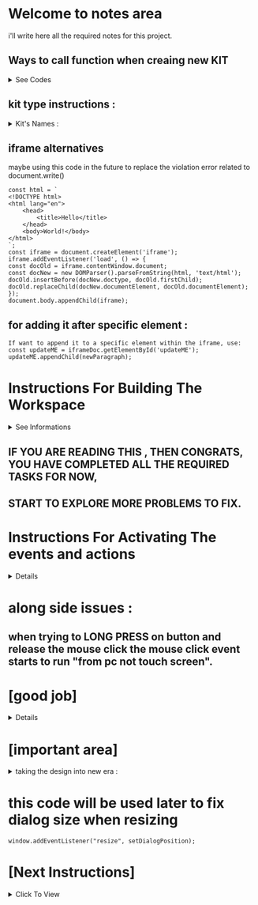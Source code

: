 # Welcome to notes area
i'll write here all the required notes for this project.


## Ways to call function when creaing new KIT
<details>
  <summary>See Codes</summary>

newParagraph.onclick = timeline_properties;//option 1 : won't be visible in the dom.

newParagraph.setAttribute('onclick', 'handleClick()');//option 2: will be visible in the dom.

</details>

## kit type instructions :
<details>

  <summary>Kit's Names :</summary>

1 : Label

2 : Text

3 : Button

4 : Picture

5 : Timer

</details>





## iframe alternatives
maybe using this code in the future to replace the violation error related to document.write()

    const html = `
    <!DOCTYPE html>
    <html lang="en">
        <head>
            <title>Hello</title>
        </head>
        <body>World!</body>
    </html>
    `;
    const iframe = document.createElement('iframe');
    iframe.addEventListener('load', () => {
    const docOld = iframe.contentWindow.document;
    const docNew = new DOMParser().parseFromString(html, 'text/html');
    docOld.insertBefore(docNew.doctype, docOld.firstChild);
    docOld.replaceChild(docNew.documentElement, docOld.documentElement);
    });
    document.body.appendChild(iframe);


## for adding it after specific element :

    If want to append it to a specific element within the iframe, use:
    const updateME = iframeDoc.getElementById('updateME');
    updateME.appendChild(newParagraph);


# Instructions For Building The Workspace
<details>

  <summary>See Informations</summary>

## 1. When User Adds A "Functional" Kit.[DONE]

## 2. That Kit Will Be Added into The #kit_space and saved in the memory.[DONE]

## 3. Adds A List Of Known Event's That Suitable For Each Kit.[DONE]

## 4. After Adding The Selected Event, The #actions_space Will Start To Suggest Some Actions.[DONE]

## 5. Adding The Actions Will Be Merged With Events ON THE #PLAYGROUND_SPACE.[DONE]

</details>


## IF YOU ARE READING THIS , THEN CONGRATS, YOU HAVE COMPLETED ALL THE REQUIRED TASKS FOR NOW,
## START TO EXPLORE MORE PROBLEMS TO FIX.



# Instructions For Activating The events and actions

<details>

    <summary>Click To View</summary>

## first and for most include Real Event attribute to the live, for example on click will add onClick event for originall kit.[DONE]

## that onclick will call the global onclick event on actions.js and pass the kitID.[DONE]

</details>

# along side issues :
## when trying to LONG PRESS on button and release the mouse click the mouse click event starts to run "from pc not touch screen".



# [good job]
<details>

    <summary>Tasks To Do</summary>

- you have to store the [custom] value for a custom font size.[DONE]

- you have to complete get / set the TEXT ALIGNMENT.[DONE]

- you have to hide the dialog whenever click on new kit or new event or new action or switch the code workspace.[DONE]
</details>



# [important area]
<details>

<summary>taking the design into new era :</summary>

- add smartphone frame to live iframe.[DONE]

- add RUN button to start or stop the actions like [button click] or [timer trick].[DONE]

- having the ability to naming the kits with a changable names.[DONE]

- adding more screens :

- option to add screen THEN GIVING IT NAME.[DONE]

- option to remove SELECTED SCREEN.[DONE]

- option to SWITCH BETWEEN SCREENS WHILE CODING IN MAIN SCREEN.[DONE]

- option to SWITCH BETWEEN FROM ACTION BLOCK.[DONE]
</details> 



# this code will be used later to fix dialog size when resizing
`window.addEventListener("resize", setDialogPosition);`




# [Next Instructions]

<details>

<summary>Click To View</summary>

- Add Screen Properties To The Timeline.[DONE]

- Allow To Change Screen Properties Like Background Color.[DONE]

- Add text in kit_space to know the selected kit is related to which screen.[DONE]

- also add filter button in kit_space to display the kits that's related to specific screen only.
</details>

